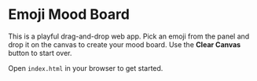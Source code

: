 # Emoji Mood Board

This is a playful drag-and-drop web app. Pick an emoji from the panel and drop it on the canvas to create your mood board. Use the **Clear Canvas** button to start over.

Open `index.html` in your browser to get started.
